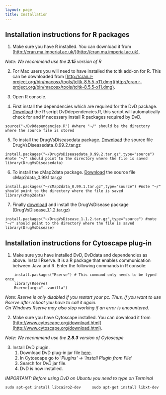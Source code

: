 ```yaml
---
layout: page
title: Installation
---
```


## Installation instructions for R packages

1.  Make sure you have R installed. You can download it from [http://cran.ma.imperial.ac.uk/](http://cran.ma.imperial.ac.uk).

_Note: We recommend use the **2.15** version of R_

2.  For Mac users you will need to have installed the tcltk add-on for R. This can be downloaded from [http://cran.r-project.org/bin/macosx/tools/tcltk-8.5.5-x11.dmg](http://cran.r-project.org/bin/macosx/tools/tcltk-8.5.5-x11.dmg).

3.  Open R console.

4.  First install the dependencies which are required for the DvD package. [Download](https://github.com/saezlab/DrugVsDisease/blob/master/data/DvDdependencies.R) the R script DvDdependencies.R, this script will automatically check for and if necessary install R packages required by DvD.

```{R}
source("~/DvDdependencies.R") #where "~/" should be the directory where the source file is stored
```

5. To install the DrugVsDiseasedata package. [Download](https://github.com/saezlab/DrugVsDisease/blob/master/data/DrugVsDiseasedata_0.99.2.tar.gz) the source file DrugVsDiseasedata_0.99.2.tar.gz

```{R}
install.packages("~/DrugVsDiseasedata_0.99.2.tar.gz",type="source") #note "~/" should point to the directory where the file is saved
library(DrugVsDiseasedata)
```

6. To install the cMap2data package. [Download](http://www.ebi.ac.uk/saezrodriguez/DVD/cMap2data_0.99.1.tar.gz)[](#Downloads) the source file cMap2data_0.99.1.tar.gz

```{R}
install.packages("~/cMap2data_0.99.1.tar.gz",type="source") #note "~/" should point to the directory where the file is saved
library(cMap2data) 
```

7.  Finally [download](http://www.ebi.ac.uk/saezrodriguez/DVD/DrugVsDisease_1.1.2.tar.gz)[](#Downloads) and install the DrugVsDisease package (DrugVsDisease_1.1.2.tar.gz)

```{R}
install.packages("~/DrugVsDisease_1.1.2.tar.gz",type="source") #note "~/" should point to the directory where the file is saved
library(DrugVsDisease)
```

## Installation instructions for Cytoscape plug-in

1.  Make sure you have installed DvD, DvDdata and dependencies as above. Install Rserve. It is a R package that enables communication between Java and R. Enter the following commands in R console:  
```{R}
    install.packages("Rserve") # This command only needs to be typed once
    library(Rserve)
    Rserve(args="--vanilla")
```

_Note: Rserve is only disabled if you restart your pc. Thus, if you want to use Rserve after reboot you have to call it again._  
_On Windows Rserve may also stop working if an error is encountered._  

2.  Make sure you have Cytoscape installed. You can download it from [http://www.cytoscape.org/download.html](http://www.cytoscape.org/download.html).

_Note: We recommend use the **2.8.3** version of Cytoscape_

3.  Install DvD plugin.
    1.  Download DvD plug-in jar file [here](http://www.ebi.ac.uk/saezrodriguez/DVD/dvd.jar).
    2.  In Cytoscape go to _'Plugins' -> 'Install Plugin from File'_
    3.  Search for _DvD_ jar file.
    4.  DvD is now installed.
    
_IMPORTANT: Before using DvD on Ubuntu you need to type on Terminal_

 ```
 sudo apt-get install libcairo2-dev 	sudo apt-get install libxt-dev
 ```
